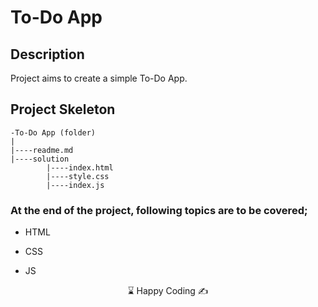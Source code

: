 

#  To-Do App 

## Description
Project aims to create a simple To-Do App.


## Project Skeleton 

```
-To-Do App (folder)
|
|----readme.md               
|----solution
        |----index.html  
        |----style.css   
        |----index.js
```



### At the end of the project, following topics are to be covered;

- HTML 

- CSS

- JS




<center> ⌛ Happy Coding  ✍ </center>

